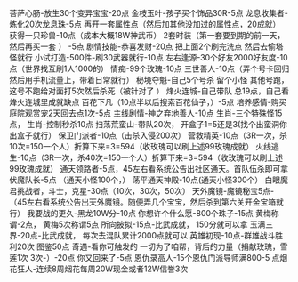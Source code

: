 菩萨心肠-放生30个变异宝宝-20点
金枝玉叶-孩子买个饰品30R-5点
龙息收集者-炼化20次龙息珠-5点
再开一套属性点（然后加其他没加过的属性点，20成就）
获得一只珍兽-10点（成本大概18W神武币）
 2套时装（第一套要到期的前一天，然后再买一套 ）  -5点
剧情技能-恭喜发财-20点   把上面2个刷完洗点 然后去偷塔怪就行
小试打造-500件-刷30武器就行-10点
左右逢源-30个好友2000好友度-10点（世界找互刷1人1000的）
情痴-99个玫瑰-10点
三世善人-10点（弄个号卡回归然后用手机流量上，带着日常就行）
秘境夺魁-自己5个号杀 留个小怪 其他号跑，这号不跑给对面打5次然后杀死（被针对了 ）
烽火连城-自己带队 总19点，自己看烽火连城里成就缺点
百花下凡（10点半以后搜索百花仙子，）-5点
培养感情-购买庭院观赏宠2天回去点1次-5点
主线剧情-神之弃地善人-10点
生肖-三个特殊怪15点，
生肖-控制秒杀10点
扫荡荒蛮山-带队20次， 开盒子1=5还是3(找个出蛮洞你出盒子就行）
保卫门派者-10点（击杀入侵200次）
营救精英-10点（3R一次，杀10次=150一个人）折算下来=3=594（收玫瑰可以刷上述99玫瑰成就）
火线逃生-10点（3R一次，杀40次=150一个人）折算下来=3=594（收玫瑰可以刷上述99玫瑰成就）
通天领路者-5点，45左右看系统公告出社区通天。首队伍杀即可拿
伏魔队长-5点 （通天小怪100个，）
荡平通天神殿-10点(通天小怪300个）
白眼魔君挑战者，斗士，克星-30点（10次，30次，50次）
天外魔镜-魔镜秘宝5点-（45左右看系统公告出天外魔镜。随便弄几个宝宝，然后杀到第六关开金宝箱就行）
我要战的更久-黑龙10W分-10点
你想许个什么愿-800个珠子-15点
黄梅称谓-2点， 黄梅5次称谓5点
所向披拟-15点-比武成就， 150分就可以拿
玉满三界-20点-比武成就， 每次去混队累计2000点就可以
英雄初现-10点-群雄战斗胜利20次
图鉴50点
奇遇-看你可触发的
一切为了咱帮，背后的力量（捐献玫瑰，雪莲1次 3次-）-20点
你又回来了-5点
恩仇录高人-15个恩仇门派导师满800-5
点烟花狂人-连续8周烟花每周20W现金或者12W信誉3次
